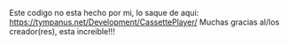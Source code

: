 Este codigo no esta hecho por mi, lo saque de aqui: https://tympanus.net/Development/CassettePlayer/ Muchas gracias al/los creador(res), esta increible!!!
